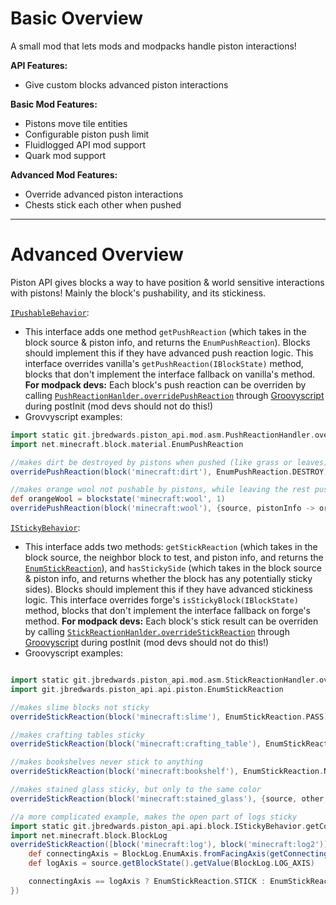 # Basic Overview

A small mod that lets mods and modpacks handle piston interactions!

**API Features:**
* Give custom blocks advanced piston interactions

**Basic Mod Features:**
* Pistons move tile entities
* Configurable piston push limit
* Fluidlogged API mod support
* Quark mod support

**Advanced Mod Features:**
* Override advanced piston interactions
* Chests stick each other when pushed

---

# Advanced Overview

Piston API gives blocks a way to have position & world sensitive interactions with pistons! Mainly the block's pushability, and its stickiness.

[`IPushableBehavior`](https://github.com/jbredwards/Piston-API-Mod/blob/1.12.2/src/main/java/git/jbredwards/piston_api/api/block/IPushableBehavior.java):
* This interface adds one method `getPushReaction` (which takes in the block source & piston info, and returns the `EnumPushReaction`). Blocks should implement this if they have advanced push reaction logic. This interface overrides vanilla's `getPushReaction(IBlockState)` method, blocks that don't implement the interface fallback on vanilla's method. **For modpack devs:** Each block's push reaction can be overriden by calling [`PushReactionHanlder.overridePushReaction`](https://github.com/jbredwards/Piston-API-Mod/blob/1.12.2/src/main/java/git/jbredwards/piston_api/mod/asm/PushReactionHandler.java) through [Groovyscript](https://www.curseforge.com/minecraft/mc-mods/groovyscript) during postInit (mod devs should not do this!)
* Grovvyscript examples:
```groovy
import static git.jbredwards.piston_api.mod.asm.PushReactionHandler.overridePushReaction
import net.minecraft.block.material.EnumPushReaction

//makes dirt be destroyed by pistons when pushed (like grass or leaves)
overridePushReaction(block('minecraft:dirt'), EnumPushReaction.DESTROY)

//makes orange wool not pushable by pistons, while leaving the rest pushable
def orangeWool = blockstate('minecraft:wool', 1)
overridePushReaction(block('minecraft:wool'), {source, pistonInfo -> orangeWool == source.getBlockState() ? EnumPushReaction.BLOCK : EnumPushReaction.NORMAL})
```

[`IStickyBehavior`](https://github.com/jbredwards/Piston-API-Mod/blob/1.12.2/src/main/java/git/jbredwards/piston_api/api/block/IStickyBehavior.java):
* This interface adds two methods: `getStickReaction` (which takes in the block source, the neighbor block to test, and piston info, and returns the [`EnumStickReaction`](https://github.com/jbredwards/Piston-API-Mod/blob/1.12.2/src/main/java/git/jbredwards/piston_api/api/piston/EnumStickReaction.java)), and `hasStickySide` (which takes in the block source & piston info, and returns whether the block has any potentially sticky sides). Blocks should implement this if they have advanced stickiness logic. This interface overrides forge's `isStickyBlock(IBlockState)` method, blocks that don't implement the interface fallback on forge's method. **For modpack devs:** Each block's stick result can be overriden by calling [`StickReactionHanlder.overrideStickReaction`](https://github.com/jbredwards/Piston-API-Mod/blob/1.12.2/src/main/java/git/jbredwards/piston_api/mod/asm/StickReactionHandler.java) through [Groovyscript](https://www.curseforge.com/minecraft/mc-mods/groovyscript) during postInit (mod devs should not do this!)
* Groovyscript examples:
```groovy

import static git.jbredwards.piston_api.mod.asm.StickReactionHandler.overrideStickReaction
import git.jbredwards.piston_api.api.piston.EnumStickReaction

//makes slime blocks not sticky
overrideStickReaction(block('minecraft:slime'), EnumStickReaction.PASS)

//makes crafting tables sticky
overrideStickReaction(block('minecraft:crafting_table'), EnumStickReaction.STICK)

//makes bookshelves never stick to anything
overrideStickReaction(block('minecraft:bookshelf'), EnumStickReaction.NEVER)

//makes stained glass sticky, but only to the same color
overrideStickReaction(block('minecraft:stained_glass'), {source, other, pistonInfo -> source.getBlockState() == other.getBlockState() ? EnumStickReaction.STICK : EnumStickReaction.PASS})

//a more complicated example, makes the open part of logs sticky
import static git.jbredwards.piston_api.api.block.IStickyBehavior.getConnectingSide
import net.minecraft.block.BlockLog
overrideStickReaction([block('minecraft:log'), block('minecraft:log2')], {source, other, pistonInfo ->
    def connectingAxis = BlockLog.EnumAxis.fromFacingAxis(getConnectingSide(source, other).getAxis())
    def logAxis = source.getBlockState().getValue(BlockLog.LOG_AXIS)

    connectingAxis == logAxis ? EnumStickReaction.STICK : EnumStickReaction.PASS
})
```
